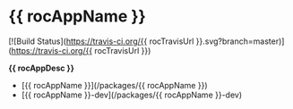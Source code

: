 # {{ rocAppName }}
[![Build Status](https://travis-ci.org/{{ rocTravisUrl }}.svg?branch=master)](https://travis-ci.org/{{ rocTravisUrl }})

__{{ rocAppDesc }}__  
- [{{ rocAppName }}](/packages/{{ rocAppName }})
- [{{ rocAppName }}-dev](/packages/{{ rocAppName }}-dev)
